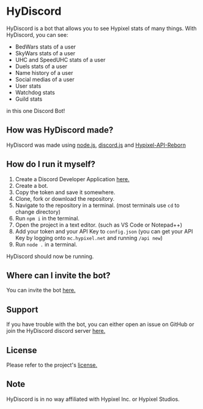 # HyDiscord
HyDiscord is a bot that allows you to see Hypixel stats of many things. With HyDiscord, you can see:
* BedWars stats of a user
* SkyWars stats of a user
* UHC and SpeedUHC stats of a user
* Duels stats of a user
* Name history of a user
* Social medias of a user
* User stats
* Watchdog stats
* Guild stats

in this one Discord Bot!

## How was HyDiscord made?
HyDiscord was made using [node.js](https://nodejs.org), [discord.js](https://discord.js.org) and [Hypixel-API-Reborn](https://www.npmjs.com/package/hypixel-api-reborn)

## How do I run it myself?
1. Create a Discord Developer Application [here.](https://discord.com/developers/applications)
2. Create a bot.
3. Copy the token and save it somewhere.
4. Clone, fork or download the repository.
5. Navigate to the repository in a terminal. (most terminals use `cd` to change directory)
6. Run `npm i` in the terminal.
7. Open the project in a text editor. (such as VS Code or Notepad++)
8. Add your token and your API Key to `config.json` (you can get your API Key by logging onto `mc.hypixel.net` and running `/api new`)
9. Run `node .` in a terminal.

HyDiscord should now be running.

## Where can I invite the bot?
You can invite the bot [here.](https://bit.ly/HyDiscord)

## Support
If you have trouble with the bot, you can either open an issue on GitHub or join the HyDiscord discord server [here.](https://bit.ly/HyDiscordServer)

## License
Please refer to the project's [license.](https://github.com/HyDiscord/HyDiscord/blob/master/LICENSE)


## Note
HyDiscord is in no way affiliated with Hypixel Inc. or Hypixel Studios.
